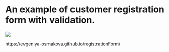# An example of customer registration form with validation.

<a href="https://github.com/evgeniya-osmakova/registrationForm/actions"><img src="https://github.com/evgeniya-osmakova/registrationForm/workflows/Node%20CI/badge.svg" /></a>

https://evgeniya-osmakova.github.io/registrationForm/

